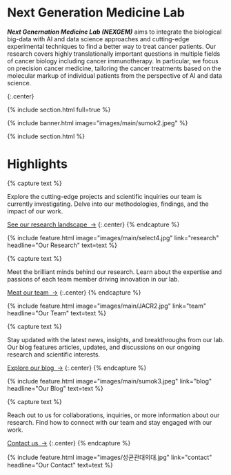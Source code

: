 ---
---

# **Next Generation Medicine Lab**

***Next Genernation Medicine Lab (NEXGEM)*** aims to integrate the biological big-data with AI and data science approaches and cutting-edge experimental techniques to find a better way to treat cancer patients. Our research covers highly translationally important questions in multiple fields of cancer biology including cancer immunotherapy. In particular, we focus on precision cancer medicine, tailoring the cancer treatments based on the molecular markup of individual patients from the perspective of AI and data science.

{:.center}

{% include section.html full=true %}

{% include banner.html image="images/main/sumok2.jpeg" %}

{% include section.html %}

# Highlights

{% capture text %}

Explore the cutting-edge projects and scientific inquiries our team is currently investigating. Delve into our methodologies, findings, and the impact of our work.

[See our research landscape &nbsp;→](research)
{:.center}
{% endcapture %}

{%
  include feature.html
  image="images/main/select4.jpg"
  link="research"
  headline="Our Research"
  text=text
%}

{% capture text %}

Meet the brilliant minds behind our research. Learn about the expertise and passions of each team member driving innovation in our lab.

[Meat our team &nbsp;→](team)
{:.center}
{% endcapture %}

{%
  include feature.html
  image="images/main/JACR2.jpg"
  link="team"
  headline="Our Team"
  text=text
%}

{% capture text %}

Stay updated with the latest news, insights, and breakthroughs from our lab. Our blog features articles, updates, and discussions on our ongoing research and scientific interests.

[Explore our blog &nbsp;→](blog)
{:.center}
{% endcapture %}

{%
  include feature.html
  image="images/main/sumok3.jpeg"
  link="blog"
  headline="Our Blog"
  text=text
%}

{% capture text %}

Reach out to us for collaborations, inquiries, or more information about our research. Find how to connect with our team and stay engaged with our work.

[Contact us &nbsp;→](contact)
{:.center}
{% endcapture %}

{%
  include feature.html
  image="images/성균관대의대.jpg"
  link="contact"
  headline="Our Contact"
  text=text
%}

